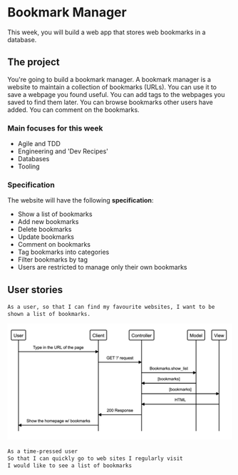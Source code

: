 # Bookmark Manager

This week, you will build a web app that stores web bookmarks in a database.

## The project

You're going to build a bookmark manager.  A bookmark manager is a website to maintain a collection of bookmarks (URLs). You can use it to save a webpage you found useful. You can add tags to the webpages you saved to find them later. You can browse bookmarks other users have added. You can comment on the bookmarks.

### Main focuses for this week

- Agile and TDD
- Engineering and 'Dev Recipes'
- Databases
- Tooling

### Specification
The website will have the following **specification**:

* Show a list of bookmarks
* Add new bookmarks
* Delete bookmarks
* Update bookmarks
* Comment on bookmarks
* Tag bookmarks into categories
* Filter bookmarks by tag
* Users are restricted to manage only their own bookmarks

## User stories

```
As a user, so that I can find my favourite websites, I want to be shown a list of bookmarks.
```
![Domain model for user story 1](DM_for_US1.png)

```
As a time-pressed user
So that I can quickly go to web sites I regularly visit
I would like to see a list of bookmarks
```
